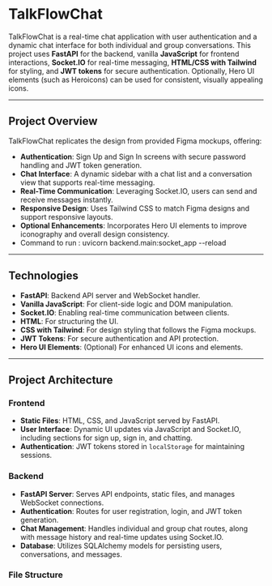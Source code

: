 # TalkFlowChat

TalkFlowChat is a real-time chat application with user authentication and a dynamic chat interface for both individual and group conversations. This project uses **FastAPI** for the backend, vanilla **JavaScript** for frontend interactions, **Socket.IO** for real-time messaging, **HTML/CSS with Tailwind** for styling, and **JWT tokens** for secure authentication. Optionally, Hero UI elements (such as Heroicons) can be used for consistent, visually appealing icons.

---

## Project Overview

TalkFlowChat replicates the design from provided Figma mockups, offering:

- **Authentication**: Sign Up and Sign In screens with secure password handling and JWT token generation.
- **Chat Interface**: A dynamic sidebar with a chat list and a conversation view that supports real-time messaging.
- **Real-Time Communication**: Leveraging Socket.IO, users can send and receive messages instantly.
- **Responsive Design**: Uses Tailwind CSS to match Figma designs and support responsive layouts.
- **Optional Enhancements**: Incorporates Hero UI elements to improve iconography and overall design consistency.
- Command to run : uvicorn backend.main:socket_app --reload

---

## Technologies

- **FastAPI**: Backend API server and WebSocket handler.
- **Vanilla JavaScript**: For client-side logic and DOM manipulation.
- **Socket.IO**: Enabling real-time communication between clients.
- **HTML**: For structuring the UI.
- **CSS with Tailwind**: For design styling that follows the Figma mockups.
- **JWT Tokens**: For secure authentication and API protection.
- **Hero UI Elements**: (Optional) For enhanced UI icons and elements.

---

## Project Architecture

### Frontend
- **Static Files**: HTML, CSS, and JavaScript served by FastAPI.
- **User Interface**: Dynamic UI updates via JavaScript and Socket.IO, including sections for sign up, sign in, and chatting.
- **Authentication**: JWT tokens stored in `localStorage` for maintaining sessions.

### Backend
- **FastAPI Server**: Serves API endpoints, static files, and manages WebSocket connections.
- **Authentication**: Routes for user registration, login, and JWT token generation.
- **Chat Management**: Handles individual and group chat routes, along with message history and real-time updates using Socket.IO.
- **Database**: Utilizes SQLAlchemy models for persisting users, conversations, and messages.

### File Structure

